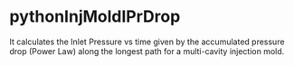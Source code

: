 # pythonInjMoldIPrDrop
It calculates the Inlet Pressure vs time given by the accumulated pressure drop (Power Law) along the longest path for a multi-cavity injection mold.
